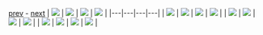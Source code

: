 
[prev](gal_7.md) - [next](gal_9.md)
| [![](../thumb/uncompressed_scenario_training_training.tfrecord-00223-of-01000.gif)](../vid/uncompressed_scenario_training_training.tfrecord-00223-of-01000.gif)  | [![](../thumb/uncompressed_scenario_training_training.tfrecord-00069-of-01000.gif)](../vid/uncompressed_scenario_training_training.tfrecord-00069-of-01000.gif)  | [![](../thumb/uncompressed_scenario_training_training.tfrecord-00210-of-01000.gif)](../vid/uncompressed_scenario_training_training.tfrecord-00210-of-01000.gif)  | [![](../thumb/uncompressed_scenario_training_training.tfrecord-00224-of-01000.gif)](../vid/uncompressed_scenario_training_training.tfrecord-00224-of-01000.gif)  |
|---|---|---|---|
| [![](../thumb/uncompressed_scenario_training_training.tfrecord-00015-of-01000.gif)](../vid/uncompressed_scenario_training_training.tfrecord-00015-of-01000.gif)  | [![](../thumb/uncompressed_scenario_training_training.tfrecord-00130-of-01000.gif)](../vid/uncompressed_scenario_training_training.tfrecord-00130-of-01000.gif)  | [![](../thumb/uncompressed_scenario_training_training.tfrecord-00176-of-01000.gif)](../vid/uncompressed_scenario_training_training.tfrecord-00176-of-01000.gif)  | [![](../thumb/uncompressed_scenario_training_training.tfrecord-00272-of-01000.gif)](../vid/uncompressed_scenario_training_training.tfrecord-00272-of-01000.gif)  |
| [![](../thumb/uncompressed_scenario_training_training.tfrecord-00234-of-01000.gif)](../vid/uncompressed_scenario_training_training.tfrecord-00234-of-01000.gif)  | [![](../thumb/uncompressed_scenario_training_training.tfrecord-00046-of-01000.gif)](../vid/uncompressed_scenario_training_training.tfrecord-00046-of-01000.gif)  | [![](../thumb/uncompressed_scenario_training_training.tfrecord-00140-of-01000.gif)](../vid/uncompressed_scenario_training_training.tfrecord-00140-of-01000.gif)  | [![](../thumb/uncompressed_scenario_training_training.tfrecord-00258-of-01000.gif)](../vid/uncompressed_scenario_training_training.tfrecord-00258-of-01000.gif)  |
| [![](../thumb/uncompressed_scenario_training_training.tfrecord-00215-of-01000.gif)](../vid/uncompressed_scenario_training_training.tfrecord-00215-of-01000.gif)  | [![](../thumb/uncompressed_scenario_training_training.tfrecord-00283-of-01000.gif)](../vid/uncompressed_scenario_training_training.tfrecord-00283-of-01000.gif)  | [![](../thumb/uncompressed_scenario_training_training.tfrecord-00157-of-01000.gif)](../vid/uncompressed_scenario_training_training.tfrecord-00157-of-01000.gif)  | [![](../thumb/uncompressed_scenario_training_training.tfrecord-00011-of-01000.gif)](../vid/uncompressed_scenario_training_training.tfrecord-00011-of-01000.gif)  |
